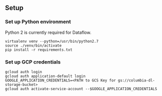## Setup

### Set up Python environment
Python 2 is currently required for Dataflow.
```
virtualenv venv --python=/usr/bin/python2.7
source ./venv/bin/activate
pip install -r requirements.txt
```
### Set up GCP credentials
```
gcloud auth login
gcloud auth application-default login
GOOGLE_APPLICATION_CREDENTIALS=<PATH to GCS Key for gs://columbia-dl-storage-bucket>
gcloud auth activate-service-account --$GOOGLE_APPLICATION_CREDENTIALS
```